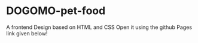 # DOGOMO-pet-food
A frontend Design based on HTML and CSS Open it using the github Pages link given below!
